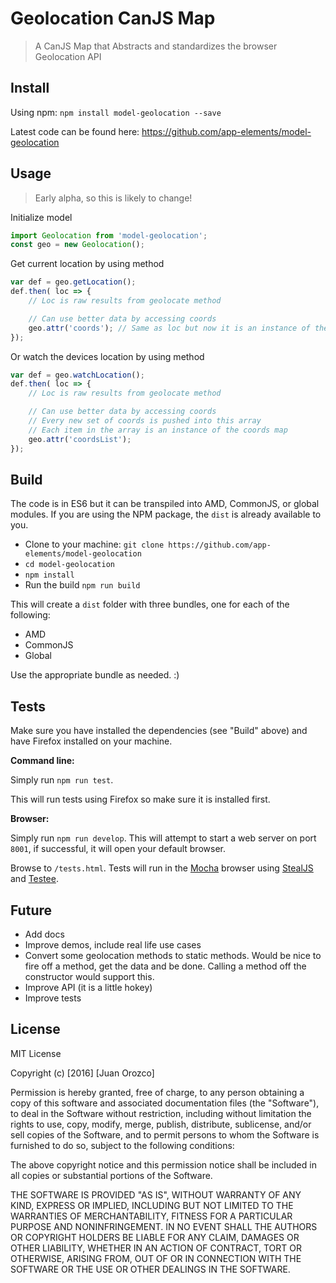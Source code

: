 # Geolocation CanJS Map

> A CanJS Map that Abstracts and standardizes the browser Geolocation API

## Install

Using npm: `npm install model-geolocation --save`

Latest code can be found here: https://github.com/app-elements/model-geolocation

## Usage

> Early alpha, so this is likely to change!

Initialize model

```javascript
import Geolocation from 'model-geolocation';
const geo = new Geolocation();
```

Get current location by using method

```javascript
var def = geo.getLocation();
def.then( loc => {
    // Loc is raw results from geolocate method

    // Can use better data by accessing coords
    geo.attr('coords'); // Same as loc but now it is an instance of the coords map
});
```


Or watch the devices location by using method

```javascript
var def = geo.watchLocation();
def.then( loc => {
    // Loc is raw results from geolocate method

    // Can use better data by accessing coords
    // Every new set of coords is pushed into this array
    // Each item in the array is an instance of the coords map
    geo.attr('coordsList');
});
```

## Build

The code is in ES6 but it can be transpiled into AMD, CommonJS, or global modules.  If you are using the NPM package, the `dist` is already available to you.

- Clone to your machine: `git clone https://github.com/app-elements/model-geolocation`
- `cd model-geolocation`
- `npm install`
- Run the build `npm run build`

This will create a `dist` folder with three bundles, one for each of the following:

- AMD
- CommonJS
- Global

Use the appropriate bundle as needed. :)

## Tests

Make sure you have installed the dependencies (see "Build" above) and have Firefox installed on your machine.

**Command line:**

Simply run `npm run test`.

This will run tests using Firefox so make sure it is installed first.

**Browser:**

Simply run `npm run develop`. This will attempt to start a web server on port `8001`, if successful, it will open your default browser.

Browse to `/tests.html`. Tests will run in the [Mocha](https://mochajs.org/) browser using [StealJS](http://stealjs.com/) and [Testee](http://daffl.github.io/testee.js/).


## Future

- Add docs
- Improve demos, include real life use cases
- Convert some geolocation methods to static methods. Would be nice to fire off a method, get the data and be done. Calling a method off the constructor would support this.
- Improve API (it is a little hokey)
- Improve tests

## License

MIT License

Copyright (c) [2016] [Juan Orozco]

Permission is hereby granted, free of charge, to any person obtaining a copy
of this software and associated documentation files (the "Software"), to deal
in the Software without restriction, including without limitation the rights
to use, copy, modify, merge, publish, distribute, sublicense, and/or sell
copies of the Software, and to permit persons to whom the Software is
furnished to do so, subject to the following conditions:

The above copyright notice and this permission notice shall be included in all
copies or substantial portions of the Software.

THE SOFTWARE IS PROVIDED "AS IS", WITHOUT WARRANTY OF ANY KIND, EXPRESS OR
IMPLIED, INCLUDING BUT NOT LIMITED TO THE WARRANTIES OF MERCHANTABILITY,
FITNESS FOR A PARTICULAR PURPOSE AND NONINFRINGEMENT. IN NO EVENT SHALL THE
AUTHORS OR COPYRIGHT HOLDERS BE LIABLE FOR ANY CLAIM, DAMAGES OR OTHER
LIABILITY, WHETHER IN AN ACTION OF CONTRACT, TORT OR OTHERWISE, ARISING FROM,
OUT OF OR IN CONNECTION WITH THE SOFTWARE OR THE USE OR OTHER DEALINGS IN THE
SOFTWARE.
